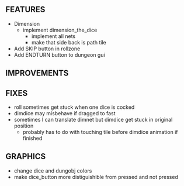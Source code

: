 ## FEATURES
- Dimension
    - implement dimension_the_dice
        - implement all nets
        - make that side back is path tile
- Add SKIP button in rollzone
- Add ENDTURN button to dungeon gui

## IMPROVEMENTS

## FIXES
- roll sometimes get stuck when one dice is cocked
- dimdice may misbehave if dragged to fast
- sometimes I can translate dimnet but dimdice get stuck in original position
    - probably has to do with touching tile before dimdice animation if finished

## GRAPHICS
- change dice and dungobj colors
- make dice_button more distiguishible from pressed and not pressed
